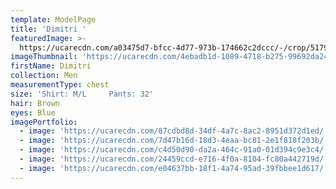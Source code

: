 ```yaml
---
template: ModelPage
title: 'Dimitri '
featuredImage: >-
  https://ucarecdn.com/a03475d7-bfcc-4d77-973b-174662c2dccc/-/crop/5179x2881/0,0/-/preview/
imageThumbnail: 'https://ucarecdn.com/4ebadb1d-1089-4718-b275-99692da24ed6/'
firstName: Dimitri
collection: Men
measurementType: chest
size: 'Shirt: M/L     Pants: 32'
hair: Brown
eyes: Blue
imagePortfolio:
  - image: 'https://ucarecdn.com/87cdbd8d-34df-4a7c-8ac2-8951d372d1ed/'
  - image: 'https://ucarecdn.com/7d47b16d-18d3-4eaa-bc81-2e1f818f203b/'
  - image: 'https://ucarecdn.com/c4d50d90-da2a-464c-91a0-01d394c9e3c4/'
  - image: 'https://ucarecdn.com/24459ccd-e716-4f0a-8104-fc80a442719d/'
  - image: 'https://ucarecdn.com/e04637bb-18f1-4a74-95ad-39fbbee1d617/'
---
```


